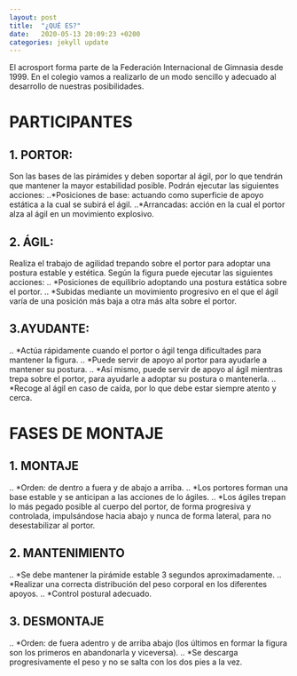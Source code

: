 ```yaml
---
layout: post
title:  "¿QUÉ ES?"
date:   2020-05-13 20:09:23 +0200
categories: jekyll update
---
```


El acrosport forma parte de la Federación Internacional de Gimnasia desde 1999. En el colegio vamos a realizarlo de un modo sencillo y adecuado al desarrollo de nuestras posibilidades. 

 # PARTICIPANTES
## 1. PORTOR: 
Son las bases de las pirámides y deben soportar al ágil, por lo que tendrán que mantener la mayor estabilidad posible. Podrán ejecutar las siguientes acciones:
..*Posiciones de base: actuando como superficie de apoyo estática a la cual se subirá el ágil.
..*Arrancadas: acción en la cual el portor alza al ágil en un movimiento explosivo.
## 2. ÁGIL: 
Realiza el trabajo de agilidad trepando sobre el portor para adoptar una postura estable y estética. Según la figura puede ejecutar las siguientes acciones:
.. *Posiciones de equilibrio adoptando una postura estática sobre el portor.
.. *Subidas mediante un movimiento progresivo en el que el ágil varía de una posición más baja a otra más alta sobre el portor.
## 3.AYUDANTE: 
.. *Actúa rápidamente cuando el portor o ágil tenga  dificultades para mantener la figura. 
.. *Puede servir de apoyo al portor para ayudarle a mantener su postura. 
.. *Así mismo, puede servir de apoyo al ágil mientras trepa sobre el portor, para ayudarle a adoptar su postura o mantenerla.
.. *Recoge al ágil en caso de caída, por lo que debe estar siempre atento y cerca.
# FASES DE MONTAJE
## 1. MONTAJE
.. *Orden: de dentro a fuera y de abajo a arriba.
.. *Los portores forman una base estable y se anticipan a las acciones de lo ágiles.
.. *Los ágiles trepan lo más pegado posible al cuerpo del portor, de forma progresiva y controlada, impulsándose hacia abajo y nunca de forma lateral, para no desestabilizar al portor.

## 2. MANTENIMIENTO
.. *Se debe mantener la pirámide estable 3 segundos aproximadamente.
.. *Realizar una correcta distribución del peso corporal en los diferentes apoyos.
.. *Control postural adecuado.

## 3. DESMONTAJE
.. *Orden: de fuera adentro y de arriba abajo (los últimos en formar la figura son los primeros en abandonarla y viceversa).
.. *Se descarga progresivamente el peso y no se salta con los dos pies a la vez.
